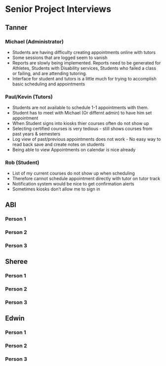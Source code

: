 # Senior Project Interviews

## Tanner

### Michael (Administrator)
* Students are having difficulty creating appointments online with tutors
* Some sessions that are logged seem to vanish 
* Reports are slowly being implemented. Reports need to be generated for Athletes, Students with Disability services, Students who failed a class or failing, and are attending tutoring.
* Interface for student and tutors is a little much for trying to accomplish basic scheduling and appointments

### Paul/Kevin (Tutors)
* Students are not available to schedule 1-1 appointments with them.
* Student has to meet with Michael (Or differnt admin) to have him set appointment
* When Student signs into kiosks thier courses often do not show up
* Selecting certified courses is very tedious - still shows courses from past years & semesters
* Log view of past/previous appointments does not work - No easy way to read back save and create notes on students
* Being able to view Appointments on calendar is nice already

### Rob (Student)
* List of my current courses do not show up when scheduling
* Therefore cannot schedule appointment directly with tutor on tutor track
* Notification system would be nice to get confirmation alerts
* Sometimes kiosks don’t allow me to sign in


## ABI
### Person 1

### Person 2

### Person 3


## Sheree
### Person 1

### Person 2

### Person 3


## Edwin

### Person 1

### Person 2

### Person 3
